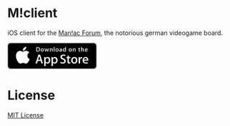 M!client
========

iOS client for the [Man!ac Forum](https://www.maniac-forum.de/forum/pxmboard.php), the notorious german videogame board.

[![Download on the AppStore](Screenshots/AppStoreBadge.png)](https://itunes.apple.com/us/app/m!client/id939557993?mt=8)

# License

[MIT License](https://en.wikipedia.org/wiki/MIT_License)

